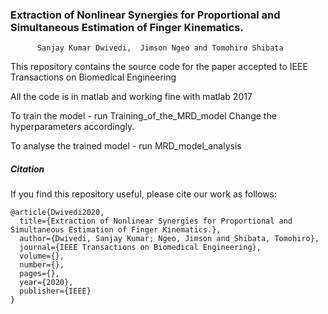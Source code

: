 ### Extraction of Nonlinear Synergies for Proportional and Simultaneous Estimation of Finger Kinematics.
          Sanjay Kumar Dwivedi,  Jimson Ngeo and Tomohiro Shibata

This repository contains the source code for the paper accepted to IEEE Transactions on Biomedical Engineering

All the code is in matlab and working fine with matlab 2017

To train the model - run Training_of_the_MRD_model
Change the hyperparameters accordingly.

To analyse the trained model - run MRD_model_analysis 



##### Citation

If you find this repository useful, please cite our work as follows:
```
@article{Dwivedi2020,
  title={Extraction of Nonlinear Synergies for Proportional and Simultaneous Estimation of Finger Kinematics.},
  author={Dwivedi, Sanjay Kumar; Ngeo, Jimson and Shibata, Tomohiro},
  journal={IEEE Transactions on Biomedical Engineering},
  volume={},
  number={},
  pages={},
  year={2020},
  publisher={IEEE}
}
```
